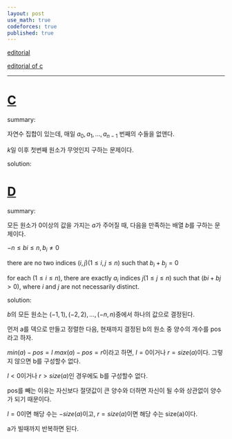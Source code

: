 ```yaml
---
layout: post
use_math: true
codeforces: true
published: true
---
```


[editorial](https://codeforces.com/blog/entry/116940)

[editorial of c](https://codeforces.com/blog/entry/116940?#comment-1050761)

---
# [C](https://codeforces.com/contest/1853/problem/C)

summary:

자연수 집합이 있는데, 매일 $a_0, a_1, \dots, a_{n-1}$ 번째의 수들을 없앤다. 

$k$일 이후 첫번째 원소가 무엇인지 구하는 문제이다. 

solution:



# [D](https://codeforces.com/contest/1853/problem/D)

summary:

모든 원소가 0이상의 값을 가지는 $a$가 주어질 때, 다음을 만족하는 배열 $b$를 구하는 문제이다.

$−n \le bi \le n, b_i \neq 0$

there are no two indices $(i,j) (1 \le i,j \le n)$ such that $b_i+b_j=0$

for each $(1 \le i \le n)$, there are exactly $a_i$ indices $j(1 \le j \le n)$ such that $(bi+bj>0)$, where $i$ and $j$ are not necessarily distinct.

solution:

$b$의 모든 원소는 $(-1,1), (-2,2), \dots, (-n,n)$중에서 하나의 값으로 결정된다. 

먼저 a를 덱으로 만들고 정렬한 다음, 현재까지 결정된 b의 원소 중 양수의 개수를 pos라고 하자. 

$min(a)-pos=l$ $max(a)-pos=r$이라고 하면, $l=0$이거나 $r=size(a)$이다. 그렇지 않으면 b를 구성할수 없다. 

$l<0$이거나 $r>size(a)$인 경우에도 b를 구성할수 없다. 

pos를 빼는 이유는 자신보다 절댓값이 큰 양수와 더하면 자신이 될 수와 상관없이 양수가 되기 때문이다. 

$l=0$이면 해당 수는 $-size(a)$이고, $r=size(a)$이면 해당 수는 size(a)이다.  

a가 빌때까지 반복하면 된다. 
